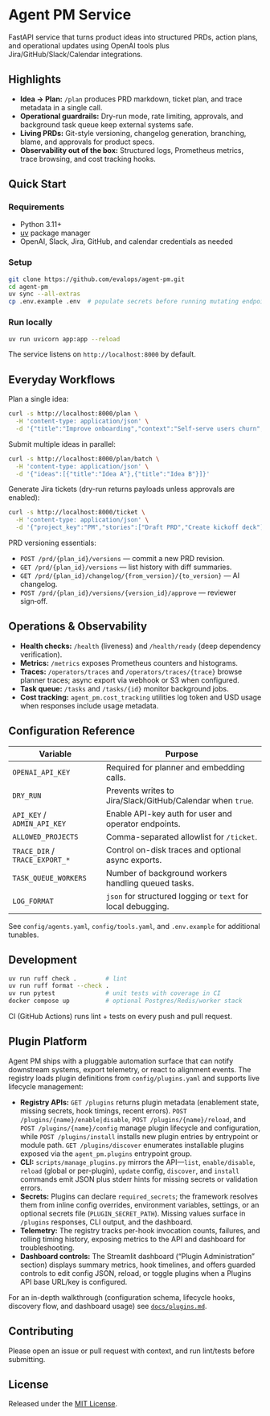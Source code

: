 # Agent PM Service

FastAPI service that turns product ideas into structured PRDs, action plans, and operational updates using OpenAI tools plus Jira/GitHub/Slack/Calendar integrations.

## Highlights

- **Idea → Plan:** `/plan` produces PRD markdown, ticket plan, and trace metadata in a single call.
- **Operational guardrails:** Dry-run mode, rate limiting, approvals, and background task queue keep external systems safe.
- **Living PRDs:** Git-style versioning, changelog generation, branching, blame, and approvals for product specs.
- **Observability out of the box:** Structured logs, Prometheus metrics, trace browsing, and cost tracking hooks.

## Quick Start

### Requirements

- Python 3.11+
- [uv](https://docs.astral.sh/uv/) package manager
- OpenAI, Slack, Jira, GitHub, and calendar credentials as needed

### Setup

```bash
git clone https://github.com/evalops/agent-pm.git
cd agent-pm
uv sync --all-extras
cp .env.example .env  # populate secrets before running mutating endpoints
```

### Run locally

```bash
uv run uvicorn app:app --reload
```

The service listens on `http://localhost:8000` by default.

## Everyday Workflows

Plan a single idea:

```bash
curl -s http://localhost:8000/plan \
  -H 'content-type: application/json' \
  -d '{"title":"Improve onboarding","context":"Self-serve users churn","constraints":["<2 weeks"]}'
```

Submit multiple ideas in parallel:

```bash
curl -s http://localhost:8000/plan/batch \
  -H 'content-type: application/json' \
  -d '{"ideas":[{"title":"Idea A"},{"title":"Idea B"}]}'
```

Generate Jira tickets (dry-run returns payloads unless approvals are enabled):

```bash
curl -s http://localhost:8000/ticket \
  -H 'content-type: application/json' \
  -d '{"project_key":"PM","stories":["Draft PRD","Create kickoff deck"]}'
```

PRD versioning essentials:

- `POST /prd/{plan_id}/versions` — commit a new PRD revision.
- `GET /prd/{plan_id}/versions` — list history with diff summaries.
- `GET /prd/{plan_id}/changelog/{from_version}/{to_version}` — AI changelog.
- `POST /prd/{plan_id}/versions/{version_id}/approve` — reviewer sign‑off.

## Operations & Observability

- **Health checks:** `/health` (liveness) and `/health/ready` (deep dependency verification).
- **Metrics:** `/metrics` exposes Prometheus counters and histograms.
- **Traces:** `/operators/traces` and `/operators/traces/{trace}` browse planner traces; async export via webhook or S3 when configured.
- **Task queue:** `/tasks` and `/tasks/{id}` monitor background jobs.
- **Cost tracking:** `agent_pm.cost_tracking` utilities log token and USD usage when responses include usage metadata.

## Configuration Reference

| Variable | Purpose |
| --- | --- |
| `OPENAI_API_KEY` | Required for planner and embedding calls. |
| `DRY_RUN` | Prevents writes to Jira/Slack/GitHub/Calendar when `true`. |
| `API_KEY` / `ADMIN_API_KEY` | Enable API-key auth for user and operator endpoints. |
| `ALLOWED_PROJECTS` | Comma-separated allowlist for `/ticket`. |
| `TRACE_DIR` / `TRACE_EXPORT_*` | Control on-disk traces and optional async exports. |
| `TASK_QUEUE_WORKERS` | Number of background workers handling queued tasks. |
| `LOG_FORMAT` | `json` for structured logging or `text` for local debugging. |

See `config/agents.yaml`, `config/tools.yaml`, and `.env.example` for additional tunables.

## Development

```bash
uv run ruff check .        # lint
uv run ruff format --check .
uv run pytest              # unit tests with coverage in CI
docker compose up          # optional Postgres/Redis/worker stack
```

CI (GitHub Actions) runs lint + tests on every push and pull request.

## Plugin Platform

Agent PM ships with a pluggable automation surface that can notify downstream systems, export telemetry, or react to alignment events. The registry loads plugin definitions from `config/plugins.yaml` and supports live lifecycle management:

- **Registry APIs:** `GET /plugins` returns plugin metadata (enablement state, missing secrets, hook timings, recent errors). `POST /plugins/{name}/enable|disable`, `POST /plugins/{name}/reload`, and `POST /plugins/{name}/config` manage plugin lifecycle and configuration, while `POST /plugins/install` installs new plugin entries by entrypoint or module path. `GET /plugins/discover` enumerates installable plugins exposed via the `agent_pm.plugins` entrypoint group.
- **CLI:** `scripts/manage_plugins.py` mirrors the API—`list`, `enable/disable`, `reload` (global or per-plugin), `update` config, `discover`, and `install` commands emit JSON plus stderr hints for missing secrets or validation errors.
- **Secrets:** Plugins can declare `required_secrets`; the framework resolves them from inline config overrides, environment variables, settings, or an optional secrets file (`PLUGIN_SECRET_PATH`). Missing values surface in `/plugins` responses, CLI output, and the dashboard.
- **Telemetry:** The registry tracks per-hook invocation counts, failures, and rolling timing history, exposing metrics to the API and dashboard for troubleshooting.
- **Dashboard controls:** The Streamlit dashboard (“Plugin Administration” section) displays summary metrics, hook timelines, and offers guarded controls to edit config JSON, reload, or toggle plugins when a Plugins API base URL/key is configured.

For an in-depth walkthrough (configuration schema, lifecycle hooks, discovery flow, and dashboard usage) see [`docs/plugins.md`](./docs/plugins.md).

## Contributing

Please open an issue or pull request with context, and run lint/tests before submitting.

## License

Released under the [MIT License](./LICENSE).
